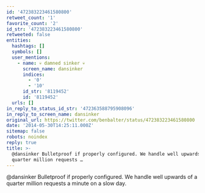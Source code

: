 ```yaml
---
id: '472383223461580800'
retweet_count: '1'
favorite_count: '2'
id_str: '472383223461580800'
retweeted: false
entities:
  hashtags: []
  symbols: []
  user_mentions:
    - name: 💀 damned sinker 💀
      screen_name: dansinker
      indices:
        - '0'
        - '10'
      id_str: '8119452'
      id: '8119452'
  urls: []
in_reply_to_status_id_str: '472363588795908096'
in_reply_to_screen_name: dansinker
original_url: https://twitter.com/benbalter/status/472383223461580800
date: '2014-05-30T14:25:11.000Z'
sitemap: false
robots: noindex
reply: true
title: >-
  @dansinker Bulletproof if properly configured. We handle well upwards of a
  quarter million requests …
---
```


@dansinker Bulletproof if properly configured. We handle well upwards of a quarter million requests a minute on a slow day.